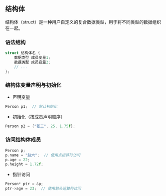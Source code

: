 ## 结构体
结构体（struct）是一种用户自定义的复合数据类型，用于将不同类型的数据组织在一起。

### 语法结构
```cpp
struct 结构体名 {
    数据类型 成员变量1;
    数据类型 成员变量2;
    // ...
};
```

### 结构体变量声明与初始化

- 声明变量
```cpp
Person p1;  // 默认初始化
```

- 初始化（按成员声明顺序）
```cpp
Person p2 = {"张三", 25, 1.75f};
```

### 访问结构体成员

```cpp
Person p;
p.name = "赵六";  // 使用点运算符访问
p.age = 22;
p.height = 1.72f;
```

- 指针访问
```cpp
Person* ptr = &p;
ptr->age = 23;  // 使用箭头运算符访问
```